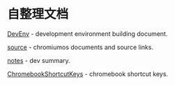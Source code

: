 # 自整理文档

[DevEnv](./DevEnv.md) - development environment building document.

[source](./source.md) - chromiumos documents and source links.

[notes](./notes.md) - dev summary.

[ChromebookShortcutKeys](./ChromebookShortcutKeys.md) - chromebook shortcut keys.

